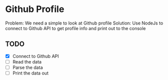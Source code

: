 # Github Profile

Problem: We need a simple to look at Github profile
Solution: Use NodeJs to connect to Github API to
get profile info and print out to the console


## TODO

* [x] Connect to Github API
* [ ] Read the data
* [ ] Parse the data
* [ ]  Print the data out